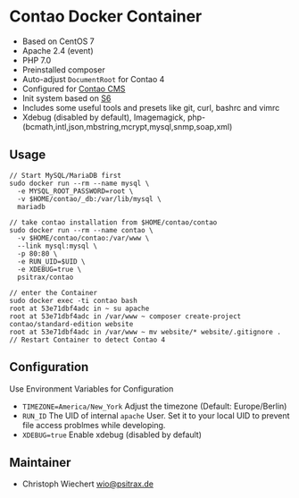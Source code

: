 # Contao Docker Container

* Based on CentOS 7
* Apache 2.4 (event)
* PHP 7.0
* Preinstalled composer
* Auto-adjust `DocumentRoot` for Contao 4
* Configured for [Contao CMS](https://www.contao.org)
* Init system based on [S6](http://skarnet.org/software/s6/)
* Includes some useful tools and presets like git, curl, bashrc and vimrc
* Xdebug (disabled by default), Imagemagick, php-(bcmath,intl,json,mbstring,mcrypt,mysql,snmp,soap,xml)

## Usage

```
// Start MySQL/MariaDB first
sudo docker run --rm --name mysql \
  -e MYSQL_ROOT_PASSWORD=root \
  -v $HOME/contao/_db:/var/lib/mysql \
  mariadb

// take contao installation from $HOME/contao/contao
sudo docker run --rm --name contao \
  -v $HOME/contao/contao:/var/www \
  --link mysql:mysql \
  -p 80:80 \
  -e RUN_UID=$UID \
  -e XDEBUG=true \
  psitrax/contao

// enter the Container
sudo docker exec -ti contao bash
root at 53e71dbf4adc in ~ su apache
root at 53e71dbf4adc in /var/www ~ composer create-project contao/standard-edition website
root at 53e71dbf4adc in /var/www ~ mv website/* website/.gitignore .
// Restart Container to detect Contao 4
```

## Configuration

Use Environment Variables for Configuration

* `TIMEZONE=America/New_York` Adjust the timezone (Default: Europe/Berlin)
* `RUN_ID` The UID of internal `apache` User. Set it to your local UID to prevent file access problmes while developing.
* `XDEBUG=true` Enable xdebug (disabled by default)


## Maintainer

* Christoph Wiechert <wio@psitrax.de>
